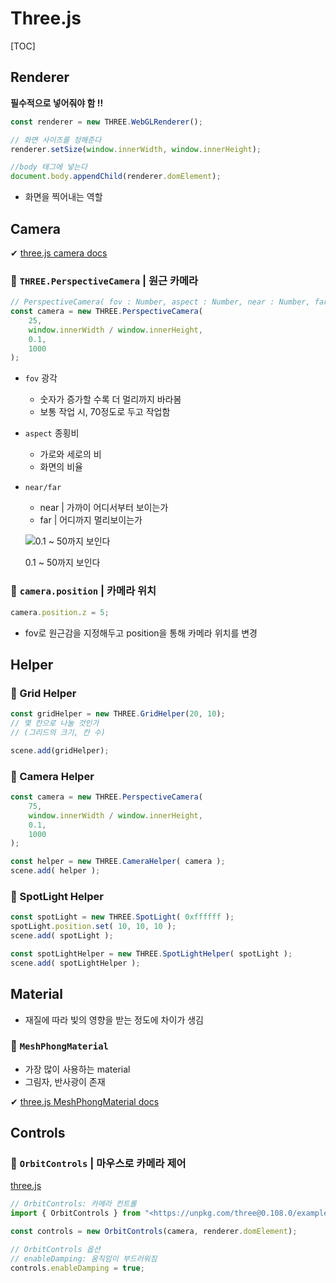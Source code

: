 # Three.js

[TOC]



## Renderer 

**필수적으로 넣어줘야 함 !!**

```jsx
const renderer = new THREE.WebGLRenderer();

// 화면 사이즈를 정해준다
renderer.setSize(window.innerWidth, window.innerHeight);

//body 태그에 넣는다
document.body.appendChild(renderer.domElement);
```

- 화면을 찍어내는 역할

## Camera

✔ [three.js camera docs](https://threejs.org/manual/#en/cameras)

### 🤍 `THREE.PerspectiveCamera` | 원근 카메라

```jsx
// PerspectiveCamera( fov : Number, aspect : Number, near : Number, far : Number )
const camera = new THREE.PerspectiveCamera(
    25,                  
    window.innerWidth / window.innerHeight,
    0.1,
    1000
);
```

- `fov` 광각

  - 숫자가 증가할 수록 더 멀리까지 바라봄
  - 보통 작업 시, 70정도로 두고 작업함

- `aspect` 종횡비

  - 가로와 세로의 비
  - 화면의 비율

- `near/far`

  - near | 가까이 어디서부터 보이는가
  - far | 어디까지 멀리보이는가

  ![0.1 ~ 50까지 보인다](https://s3-us-west-2.amazonaws.com/secure.notion-static.com/8278d888-fa36-4bf9-8624-e771602dc221/Untitled.png)

  0.1 ~ 50까지 보인다

### 🤍 `camera.position` | 카메라 위치

```jsx
camera.position.z = 5;
```

- fov로 원근감을 지정해두고 position을 통해 카메라 위치를 변경



## Helper

### 🤍 Grid Helper

```jsx
const gridHelper = new THREE.GridHelper(20, 10);
// 몇 칸으로 나눌 것인가
// (그리드의 크기, 칸 수)

scene.add(gridHelper);
```

### 🤍 Camera Helper

```jsx
const camera = new THREE.PerspectiveCamera( 
	75, 
	window.innerWidth / window.innerHeight, 
	0.1, 
	1000 
);

const helper = new THREE.CameraHelper( camera );
scene.add( helper );
```

### 🤍 SpotLight Helper

```jsx
const spotLight = new THREE.SpotLight( 0xffffff );
spotLight.position.set( 10, 10, 10 );
scene.add( spotLight );

const spotLightHelper = new THREE.SpotLightHelper( spotLight );
scene.add( spotLightHelper );
```



## Material

- 재질에 따라 빛의 영향을 받는 정도에 차이가 생김

### 🤍 `MeshPhongMaterial`

- 가장 많이 사용하는 material
- 그림자, 반사광이 존재

✔ [three.js MeshPhongMaterial docs](https://threejs.org/docs/#api/en/materials/MeshPhongMaterial)

## Controls

### 🤍 **`OrbitControls` | 마우스로 카메라 제어**

[three.js](https://threejs.org/docs/?q=Orbit#examples/ko/controls/OrbitControls)

```jsx
// OrbitControls: 카메라 컨트롤
import { OrbitControls } from "<https://unpkg.com/three@0.108.0/examples/jsm/controls/OrbitControls.js>";

const controls = new OrbitControls(camera, renderer.domElement);

// OrbitControls 옵션
// enableDamping: 움직임이 부드러워짐
controls.enableDamping = true;
```

